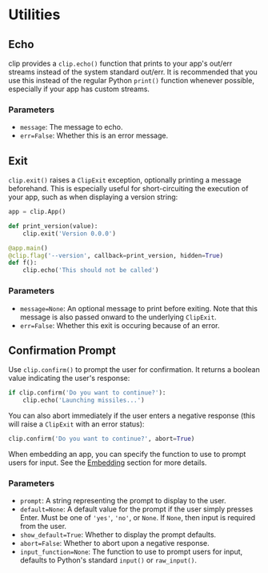 # Utilities

## Echo

clip provides a `clip.echo()` function that prints to your app's out/err streams instead of the system standard out/err. It is recommended that you use this instead of the regular Python `print()` function whenever possible, especially if your app has custom streams.

### Parameters

- `message`: The message to echo.
- `err=False`: Whether this is an error message.

## Exit

`clip.exit()` raises a `ClipExit` exception, optionally printing a message beforehand. This is especially useful for short-circuiting the execution of your app, such as when displaying a version string:

```python
app = clip.App()

def print_version(value):
	clip.exit('Version 0.0.0')

@app.main()
@clip.flag('--version', callback=print_version, hidden=True)
def f():
	clip.echo('This should not be called')
```

### Parameters

- `message=None`: An optional message to print before exiting. Note that this message is also passed onward to the underlying `ClipExit`.
- `err=False`: Whether this exit is occuring because of an error.

## Confirmation Prompt

Use `clip.confirm()` to prompt the user for confirmation. It returns a boolean value indicating the user's response:

```python
if clip.confirm('Do you want to continue?'):
	clip.echo('Launching missiles...')
```

You can also abort immediately if the user enters a negative response (this will raise a `ClipExit` with an error status):

```python
clip.confirm('Do you want to continue?', abort=True)
```

When embedding an app, you can specify the function to use to prompt users for input. See the [Embedding](embedding.md) section for more details.

### Parameters

- `prompt`: A string representing the prompt to display to the user.
- `default=None`: A default value for the prompt if the user simply presses Enter. Must be one of `'yes'`, `'no'`, or `None`. If `None`, then input is required from the user.
- `show_default=True`: Whether to display the prompt defaults.
- `abort=False`: Whether to abort upon a negative response.
- `input_function=None`: The function to use to prompt users for input, defaults to Python's standard `input()` or `raw_input()`.

